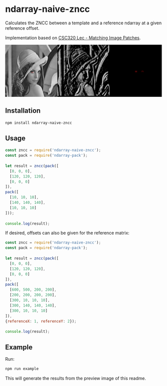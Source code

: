 # ndarray-naive-zncc
Calculates the ZNCC between a template and a reference ndarray at a given reference offset.

Implementation based on [CSC320 Lec - Matching Image Patches](http://www.cs.toronto.edu/~guerzhoy/320/lec/patches_filters.pdf).

![Preview](./preview.png)

## Installation

```sh
npm install ndarray-naive-zncc
```

## Usage

```js
const zncc = require('ndarray-naive-zncc');
const pack = require('ndarray-pack');

let result = zncc(pack([
  [0, 0, 0],
  [120, 120, 120],
  [0, 0, 0]
]),
pack([
  [10, 10, 10],
  [140, 140, 140],
  [10, 10, 10]
]));

console.log(result);
```

If desired, offsets can also be given for the reference matrix:

```js
const zncc = require('ndarray-naive-zncc');
const pack = require('ndarray-pack');

let result = zncc(pack([
  [0, 0, 0],
  [120, 120, 120],
  [0, 0, 0]
]),
pack([
  [600, 500, 200, 200],
  [200, 200, 200, 200],
  [300, 10, 10, 10],
  [300, 140, 140, 140],
  [300, 10, 10, 10]
]),
{referenceX: 1, referenceY: 2});

console.log(result);
```

## Example
Run:

```js
npm run example
```

This will generate the results from the preview image of this readme.